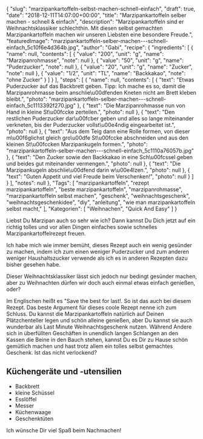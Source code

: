 {
    "slug": "marzipankartoffeln-selbst-machen-schnell-einfach",
    "draft": true,
    "date": "2018-12-11T14:07:00+00:00",
    "title": "Marzipankartoffeln selber machen - schnell & einfach",
    "description": "Marzipankartoffeln sind er Weihnachtsklassiker schlechthin. Mit diesen selbst gemachten Marzipankartoffeln machen wir unseren Liebsten eine besondere Freude.",
    "featuredImage": "marzipankartoffeln-selber-machen---schnell-einfach_5c10f6e4d364b.jpg",
    "author": "Gabi",
    "recipe": {
        "ingredients": [
            {
                "name": null,
                "contents": [
                    {
                        "value": "200",
                        "unit": "g",
                        "name": "Marzipanrohmasse",
                        "note": null
                    },
                    {
                        "value": "50",
                        "unit": "g",
                        "name": "Puderzucker",
                        "note": null
                    },
                    {
                        "value": "20",
                        "unit": "g",
                        "name": "Zucker",
                        "note": null
                    },
                    {
                        "value": "1\/2",
                        "unit": "TL",
                        "name": "Backkakao",
                        "note": "ohne Zucker"
                    }
                ]
            }
        ],
        "steps": [
            {
                "name": null,
                "contents": [
                    {
                        "text": "Etwas Puderzucker auf das Backbrett geben. Tipp: Ich mache es so, damit die Marzipanrohmasse beim anschlie\u00dfenden Kneten nicht am Brett kleben bleibt.",
                        "photo": "marzipankartoffeln-selber-machen---schnell-einfach_5c1113392f270.jpg"
                    },
                    {
                        "text": "Die Marzipanrohmasse nun von Hand in kleine St\u00fccke zerteilen.",
                        "photo": null
                    },
                    {
                        "text": "Den restlichen Puderzucker dar\u00fcber geben und alles so lange miteinander verkneten, bis der Puderzucker vollst\u00e4ndig eingearbeitet ist.",
                        "photo": null
                    },
                    {
                        "text": "Aus dem Teig dann eine Rolle formen, von dieser m\u00f6glichst gleich gro\u00dfe St\u00fccke abschneiden und aus den kleinen St\u00fccken Marzipankugeln formen.",
                        "photo": "marzipankartoffeln-selber-machen---schnell-einfach_5c1110a76057b.jpg"
                    },
                    {
                        "text": "Den Zucker sowie den Backkakao in eine Sch\u00fcssel geben und beides gut miteinander vermengen.",
                        "photo": null
                    },
                    {
                        "text": "Die Marzipankugeln abschlie\u00dfend darin w\u00e4lzen.",
                        "photo": null
                    },
                    {
                        "text": "Guten Appetit und viel Freude beim Verschenken!",
                        "photo": null
                    }
                ]
            }
        ],
        "notes": null
    },
    "Tags": [
        "marzipankartoffeln",
        "rezept marzipankartoffeln",
        "beste marzipankartoffeln",
        "marzipanrohmasse",
        "marzipankartoffeln selbst machen",
        "geschenk",
        "weihnachtsgeschenk",
        "weihnachtsgeschenkidee",
        "diy",
        "anleitung",
        "wie man marzipankartoffeln selbst macht,"
    ],
    "Kategorien": [
        "Weihnachen",
        "Quick And Easy"
    ]
}

Liebst Du Marzipan auch so sehr wie ich? Dann kannst Du Dich jetzt auf ein richtig tolles und vor allen Dingen einfaches sowie schnelles Marzipankartoffelrezept freuen.

Ich habe mich wie immer bemüht, dieses Rezept auch ein wenig gesünder zu machen, indem ich zum einen weniger Puderzucker und zum anderen weniger Haushaltszucker verwende als ich es in anderen Rezepten dazu bisher gesehen habe.

Dieser Weihnachtsklassiker lässt sich jedoch nur bedingt gesünder machen, aber zu Weihnachten dürfen wir doch auch einmal etwas einfach  genießen, oder?

Im Englischen heißt es "Save the best for last!. So ist das auch bei diesem Rezept. Das beste Argument für dieses coole Rezept nenne ich zum Schluss. Du kannst die Marzipankartoffeln natürlich auf Deinen Plätzchenteller legen und schön alleine genießen, aber Du kannst sie auch wunderbar als Last Minute Weihnachtsgeschenk nutzen. Während Andere sich in überfüllten Geschäften in unendlich langen Schlangen an den Kassen die Beine in den Bauch stehen, kannst Du es Dir zu Hause schön gemütlich machen und hast trotz allem ein tolles selbst gemachtes Geschenk. Ist das nicht verlockend?


## Küchengeräte und -utensilien
-  Backbrett
- kleine Schüssel
- Esslöffel
- Messer
- Küchenwaage
- Geschenktüten


Ich wünsche Dir viel Spaß beim Nachmachen!